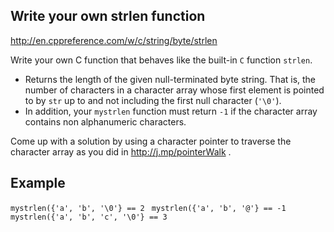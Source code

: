 
## Write your own strlen function

http://en.cppreference.com/w/c/string/byte/strlen

Write your own C function that behaves like the built-in `C` function `strlen`.  

 - Returns the length of the given null-terminated byte string. That is, the number of characters in a character array whose first element is pointed to by `str` up to and not including the first null character (`'\0'`).
 - In addition,  your `mystrlen` function must return `-1` if the character array contains non alphanumeric characters. 

Come up with a solution by using a  character pointer to traverse the character array as you did in   http://j.mp/pointerWalk . 

## Example 

`mystrlen({'a', 'b', '\0'} == 2 ` 
`mystrlen({'a', 'b', '@'} == -1 ` 
`mystrlen({'a', 'b', 'c', '\0'} == 3 ` 

